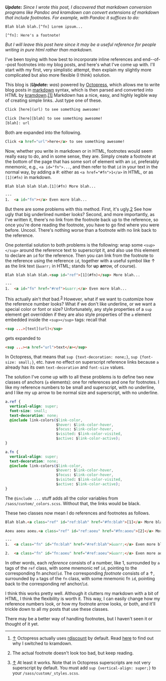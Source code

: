 <!-- begin metadata
title: References and Footnotes in HTML/CSS
date: 2012-12-01 15:08
categories:
- howto
- html
- css
- octopress
end metadata -->

***Update:*** *Since I wrote this post, I discovered that markdown conversion
programs like Pandoc and kramdown can convert extensions of markdown that
include footnotes. For example, with Pandoc it suffices to do:*

```
Blah blah blah.[^fn] Lorem ipsum...

[^fn]: Here's a footnote!
```

*But I will leave this post here since it may be a useful reference for people
writing in pure html rather than markdown.*

I've been toying with how best to incorporate inline references and
end--of--post footnotes into my blog posts, and here's what I've come up with.
I'll start with my first, very simplistic attempt, then explain my slightly
more complicated but also more flexible (I think) solution.

This blog is (***Update:*** *was*) powered by [Octopress][op], which allows me
to write blog posts in [markdown][md] syntax, which is then parsed and
converted into HTML by [kramdown][kd].<a class="ref" id="ref:kd"
href="#fn:kd">[1]</a> Markdown has a nice, easy, and highly legible way of
creating simple links. Just type one of these.

```html
Click [here](url) to see something awesome!

Click [here][blah] to see something awesome!
[blah]: url
```

Both are expanded into the following.

```html
Click <a href="url">here</a> to see something awesome!
```

Now, whether you write in markdown or in HTML, footnotes would seem really easy
to do, and in some sense, they are. Simply create a footnote at the bottom of
the page that has some sort of element with an `id`, preferably mnemonic, e.g.,
`<a id="fn">...`, and then refer to that `id` in your text in the normal way,
by adding a #: either as `<a href="#fn">1</a>` in HTML, or as `[1](#fn)` in
markdown.

```html
Blah blah blah blah.[1](#fn) More blah...

---
1.  <a id="fn"></a> Even more blah...
```

But there are some problems with this method. First, it's ugly.[2](#fn:ugly)
See how ugly that big underlined number looks? Second, and more importantly, as
I've written it, there's no link from the footnote back up to the reference, so
once you're done reading the footnote, you have to go find where you were
before. Uncool. There's nothing worse than a footnote with no link back to the
reference.

One potential solution to both problems is the following: wrap some
`<sup></sup>` around the reference text to superscript it, and also use this
element to declare an `id` for the reference. Then you can link from the
footnote to the reference using the reference `id`, together with a useful
symbol like &uarr; as the link text (`&uarr;` in HTML; stands for **u**p
**arr**ow, of course).

```html
Blah blah blah blah.<sup id="ref">[1](#fn)</sup> More blah...

---
1.  <a id="fn" href="#ref">&uarr;</a> Even more blah...
```

This actually ain't *that* bad.<sup id="ref:sup">[3](#fn:sup)</sup> However,
what if we want to customize how the reference number looks? What if we don't
like underline, or we want a special color or font or size? Unfortunately, any
style properties of a `sup` element get overridden if they are also style
properties of the `a` element embedded inside the `<sup></sup>` tags: recall
that

```html
<sup ...>[text](url)</sup>
```

gets expanded to

```html
<sup ...><a href="url">text</a></sup>
```

In Octopress, that means that `sup {text-decoration: none;}`, `sup {font-size:
small;}`, etc. have no effect on superscript reference links because `a`
already has its own `text-decoration` and `font-size` values.

The solution I've come up with to all these problems is to define two new
classes of anchors (`a` elements): one for references and one for footnotes. I
like my reference numbers to be small and superscript, with no underline, and I
like my up arrow to be normal size and superscript, with no underline.

```css
a.ref {
  vertical-align: super;
  font-size: small;
  text-decoration: none;
  @include link-colors($link-color,
                       $hover: $link-color-hover,
                       $focus: $link-color-hover,
                       $visited: $link-color-visited,
                       $active: $link-color-active);
}

a.fn {
  vertical-align: super;
  text-decoration: none;
  @include link-colors($link-color,
                       $hover: $link-color-hover,
                       $focus: $link-color-hover,
                       $visited: $link-color-visited,
                       $active: $link-color-active);
}
```

The `@include ...` stuff adds all the color variables from
`/sass/custom/_colors.scss`. Without that, the links would be black.

These two classes now mean I do references and footnotes as follows.

```html
Blah blah.<a class="ref" id="ref:blah" href="#fn:blah">[1]</a> More blah

Aoeu aoeu aoeu.<a class="ref" id="ref:aoeu" href="#fn:aoeu">[2]</a> More aoeu

---
1.  <a class="fn" id="fn:blah" href="#ref:blah">&uarr;</a> Even more blah...

2.  <a class="fn" id="fn:aoeu" href="#ref:aoeu">&uarr;</a> Even more aoeu...
```

In other words, each *reference* consists of a number, like 1, surrounded by
`a` tags of the `ref` class, with some mnemonic ref `id`, pointing to the
corresponding fn anchor/`id`. The corresponding *footnote* consists of a
&uarr;, surrounded by `a` tags of the `fn` class, with some mnemonic fn `id`,
pointing back to the corresponding ref anchor/`id`.

I think this works pretty well. Although it clutters my markdown with a bit of
HTML, I think the flexibility is worth it. This way, I can easily change how my
reference numbers look, or how my footnote arrow looks, or both, and it'll
trickle down to all my posts that use these classes.

There may be a better way of handling footnotes, but I haven't seen it or
thought of it yet.

[op]: http://octopress.org/
[md]: http://daringfireball.net/projects/markdown/
[kd]: http://kramdown.rubyforge.org/
[rd]: https://github.com/rtomayko/rdiscount
[lx]: /blog/2012/11/28/latex-math-in-octopress/

---
1.  <a class="fn" id="fn:kd" href="#ref:kd">&uarr;</a> Octopress actually uses
    [rdiscount][rd] by default. Read [here][lx] to find out why I switched to
    kramdown.

2.  <a class="fn" id="fn:ugly"></a> The actual footnote doesn't look too bad,
    but keep reading.

3.  <a class="fn" id="fn:sup" href="#ref:sup">&uarr;</a> At least it works.
    Note that in Octopress superscripts are not very superscript by default.
    You must add `sup {vertical-align: super;}` to your
    `/sass/custom/_styles.scss`.
